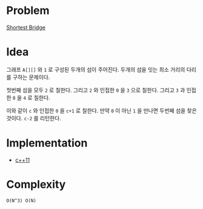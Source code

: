 # Problem

[Shortest Bridge](https://leetcode.com/problems/shortest-bridge/)

# Idea

그래프 `A[][]` 와 `1` 로 구성된 두개의 섬이 주어진다.  두개의 섬을
잇는 최소 거리의 다리를 구하는 문제이다.

첫번째 섬을 모두 `2` 로 칠한다. 그리고 `2` 와 인접한 `0` 을 `3` 으로
칠한다. 그리고 `3` 과 인접한 `0` 을 `4` 로 칠한다.

이와 같이 `c` 와 인접한 `0` 을 `c+1` 로 칠한다.
만약 `0` 이 아닌 `1` 을 만나면 두번째 섬을 찾은 것이다.
`c-2` 를 리턴한다.

# Implementation

* [c++11](a.cpp)

# Complexity

```
O(N^3) O(N)
```
